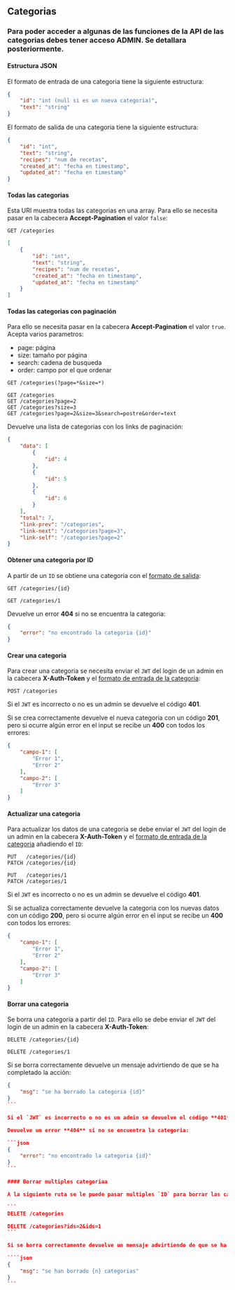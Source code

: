 ## Categorias

### Para poder acceder a algunas de las funciones de la API de las categorias debes tener acceso **ADMIN**. Se detallara posteriormente.

#### Estructura JSON

El formato de entrada de una categoria tiene la siguiente estructura:

```json
{
    "id": "int (null si es un nueva categoria)",
    "text": "string"
}
```

El formato de salida de una categoria tiene la siguiente estructura:

```json
{
    "id": "int",
    "text": "string",
    "recipes": "num de recetas",
    "created_at": "fecha en timestamp",
    "updated_at": "fecha en timestamp"
}
```

#### Todas las categorias

Esta URI muestra todas las categorias en una array. Para ello se necesita pasar en la cabecera **Accept-Pagination** el valor `false`:

```
GET /categories
```

```json
[
    {
        "id": "int",
        "text": "string",
        "recipes": "num de recetas",
        "created_at": "fecha en timestamp",
        "updated_at": "fecha en timestamp"
    }
]
```

#### Todas las categorias con paginación

Para ello se necesita pasar en la cabecera **Accept-Pagination** el valor `true`. Acepta varios parametros:
-  page: página
- size: tamaño por página
- search: cadena de busqueda
- order: campo por el que ordenar

```
GET /categories(?page=*&size=*)

GET /categories
GET /categories?page=2
GET /categories?size=3
GET /categories?page=2&size=3&search=postre&order=text
```
Devuelve una lista de categorias con los links de paginación:

```json
{
    "data": [
        {
            "id": 4
        },
        {
            "id": 5
        },
        {
            "id": 6
        }
    ],
    "total": 7,
    "link-prev": "/categories",
    "link-next": "/categories?page=3",
    "link-self": "/categories?page=2"
}
```

#### Obtener una categoria por ID

A partir de un `ID` se obtiene una categoria con el [formato de salida](#estructura-json):

```
GET /categories/{id}

GET /categories/1
```

Devuelve un error **404** si no se encuentra la categoria:

```json
{
    "error": "no encontrado la categoria {id}"
}
```

#### Crear una categoria

Para crear una categoria se necesita enviar el `JWT` del login de un admin en la cabecera **X-Auth-Token** y el [formato de entrada de la categoria](#estructura-json):

```
POST /categories
```

Si el `JWT` es incorrecto o no es un admin se devuelve el código **401**.

Si se crea correctamente devuelve el nueva categoria con un código **201**, pero si ocurre algún error en el input se recibe un **400** con todos los errores:

```json
{
    "campo-1": [
        "Error 1",
        "Error 2"
    ],
    "campo-2": [
        "Error 3"
    ]
}
```


#### Actualizar una categoria

Para actualizar los datos de una categoria se debe enviar el `JWT` del login de un admin en la cabecera **X-Auth-Token** y el [formato de entrada de la categoria](#estructura-json) añadiendo el `ID`:

```
PUT   /categories/{id}
PATCH /categories/{id}

PUT   /categories/1
PATCH /categories/1
```

Si el `JWT` es incorrecto o no es un admin se devuelve el código **401**.

Si se actualiza correctamente devuelve la categoria con los nuevas datos con un código **200**, pero si ocurre algún error en el input se recibe un **400** con todos los errores:

```json
{
    "campo-1": [
        "Error 1",
        "Error 2"
    ],
    "campo-2": [
        "Error 3"
    ]
}
```


#### Borrar una categoria

Se borra una categoria a partir del `ID`. Para ello se debe enviar el `JWT` del login de un admin en la cabecera **X-Auth-Token**:

```
DELETE /categories/{id}

DELETE /categories/1
```

Si se borra correctamente devuelve un mensaje advirtiendo de que se ha completado la acción:

````json
{
    "msg": "se ha borrado la categoria {id}"
}
```

Si el `JWT` es incorrecto o no es un admin se devuelve el código **401**.

Devuelve un error **404** si no se encuentra la categoria:

```json
{
    "error": "no encontrado la categoria {id}"
}
```

#### Borrar multiples categoriaa

A la siguiente ruta se le puede pasar multiples `ID` para borrar las categorias. Para ello se debe enviar el `JWT` del login de un admin en la cabecera **X-Auth-Token**:

```
DELETE /categories

DELETE /categories?ids=2&ids=1
```

Si se borra correctamente devuelve un mensaje advirtiendo de que se ha completado la acción:

````json
{
    "msg": "se han borrado {n} categorias"
}
```
